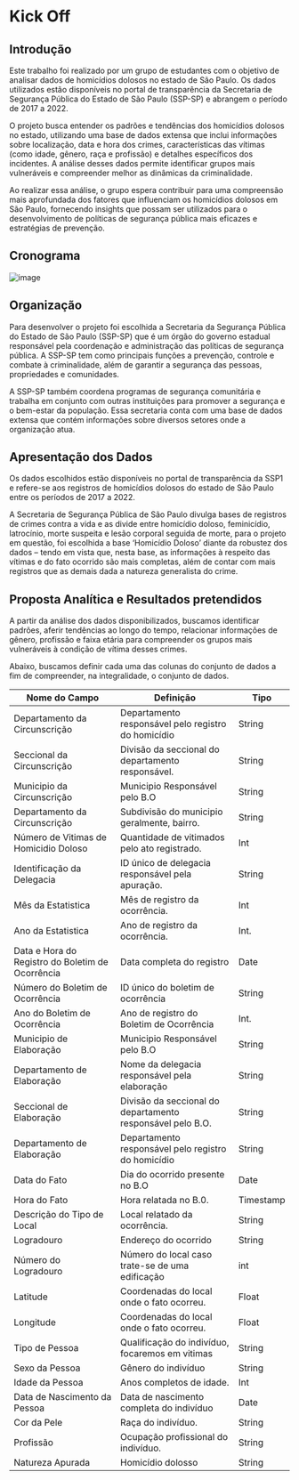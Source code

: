 # Kick Off

## Introdução

  Este trabalho foi realizado por um grupo de estudantes com o objetivo de analisar dados de 
homicídios dolosos no estado de São Paulo. Os dados utilizados estão disponíveis no portal de 
transparência da Secretaria de Segurança Pública do Estado de São Paulo (SSP-SP) e 
abrangem o período de 2017 a 2022.

  O projeto busca entender os padrões e tendências dos homicídios dolosos no estado, 
utilizando uma base de dados extensa que inclui informações sobre localização, data e hora 
dos crimes, características das vítimas (como idade, gênero, raça e profissão) e detalhes 
específicos dos incidentes. A análise desses dados permite identificar grupos mais vulneráveis 
e compreender melhor as dinâmicas da criminalidade.

  Ao realizar essa análise, o grupo espera contribuir para uma compreensão mais aprofundada 
dos fatores que influenciam os homicídios dolosos em São Paulo, fornecendo insights que 
possam ser utilizados para o desenvolvimento de políticas de segurança pública mais eficazes 
e estratégias de prevenção.

## Cronograma

![image](https://github.com/user-attachments/assets/26e0ff97-220c-4258-8e8c-a1c1bd1c096c)

## Organização

  Para desenvolver o projeto foi escolhida a Secretaria da Segurança Pública do Estado de São 
Paulo (SSP-SP) que é um órgão do governo estadual responsável pela coordenação e 
administração das políticas de segurança pública. A SSP-SP tem como principais funções a 
prevenção, controle e combate à criminalidade, além de garantir a segurança das pessoas, 
propriedades e comunidades.

  A SSP-SP também coordena programas de segurança comunitária e trabalha em conjunto com 
outras instituições para promover a segurança e o bem-estar da população.
Essa secretaria conta com uma base de dados extensa que contém informações sobre 
diversos setores onde a organização atua.

## Apresentação dos Dados

  Os dados escolhidos estão disponíveis no portal de transparência da SSP1 e refere-se aos 
registros de homicídios dolosos do estado de São Paulo entre os períodos de 2017 a 2022.

  A Secretaria de Segurança Pública de São Paulo divulga bases de registros de crimes contra a 
vida e as divide entre homicídio doloso, feminicídio, latrocínio, morte suspeita e lesão corporal 
seguida de morte, para o projeto em questão, foi escolhida a base ‘Homicídio Doloso’ diante da 
robustez dos dados – tendo em vista que, nesta base, as informações à respeito das vítimas e 
do fato ocorrido são mais completas, além de contar com mais registros que as demais dada a 
natureza generalista do crime.

## Proposta Analítica e Resultados pretendidos

  A partir da análise dos dados disponibilizados, buscamos identificar padrões, aferir tendências 
ao longo do tempo, relacionar informações de gênero, profissão e faixa etária para 
compreender os grupos mais vulneráveis à condição de vítima desses crimes.

  Abaixo, buscamos definir cada uma das colunas do conjunto de dados a fim de compreender, 
na integralidade, o conjunto de dados.

| Nome do Campo | Definição                                                                     | Tipo    |
|--------------|------------------------------------------------------------------------------|---------|
| Departamento da Circunscrição | Departamento responsável pelo registro do homicídio                | String  |
| Seccional da Circunscrição  | Divisão da seccional do departamento responsável.                   | String  |
| Municipio da Circunscrição  | Municipio Responsável pelo B.O                                         | String  |
| Departamento da Circunscrição  | Subdivisão do municipio geralmente, bairro.                       | String  |
| Número de Vitimas de Homicidio Doloso | Quantidade de vitimados pelo ato registrado.                    | Int     |
| Identificação da Delegacia | ID único de delegacia responsável pela apuração.                       | String  |
| Mês da Estatistica | Mês de registro da ocorrência.                                            | Int     |
| Ano da Estatistica | Ano de registro da ocorrência.                                                 | Int.    |
| Data e Hora do Registro do Boletim de Ocorrência | Data completa do registro                                                       | Date    |
| Número do Boletim de Ocorrência | ID único do boletim de ocorrência                                               | String  |
| Ano do Boletim de Ocorrência | Ano de registro do Boletim de Ocorrência                                                   | Int.    |
| Municipio de Elaboração | Municipio Responsável pelo B.O                                                   | String  |
| Departamento de Elaboração | Nome da delegacia responsável pela elaboração                       | String  |
| Seccional de Elaboração | Divisão da seccional do departamento responsável pelo B.O.              | String  |
| Departamento de Elaboração | Departamento responsável pelo registro do homicídio                | String  |
| Data do Fato | Dia do ocorrido presente no B.O                                                 | Date    |
| Hora do Fato | Hora relatada no B.0.                                                           | Timestamp|
| Descrição do Tipo de Local | Local relatado da ocorrência.                                                  | String  |
| Logradouro | Endereço do ocorrido                                                           | String  |
| Número do Logradouro | Número do local caso trate-se de uma edificação                | int     |
| Latitude | Coordenadas do local onde o fato ocorreu.                                               | Float   |
| Longitude | Coordenadas do local onde o fato ocorreu.                                               | Float   |
| Tipo de Pessoa | Qualificação do indivíduo, focaremos em vitimas                          | String  |
| Sexo da Pessoa | Gênero do indivíduo                                                            | String  |
| Idade da Pessoa | Anos completos de idade.                                                        | Int     |
| Data de Nascimento da Pessoa | Data de nascimento completa do indivíduo                                                | Date    |
| Cor da Pele | Raça do indivíduo.                                                             | String  |
| Profissão | Ocupação profissional do indivíduo.                                           | String  |
| Natureza Apurada | Homicídio dolosso                                                                | String  |



